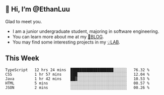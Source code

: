 ## 👋 Hi, I’m @EthanLuu

Glad to meet you.

- I am a junior undergraduate student, majoring in software engineering.
- You can learn more about me at my [📝BLOG](https://blog.ethanloo.top).
- You may find some interesting projects in my [💡LAB](https://lab.ethanloo.top).

## This Week
<!--START_SECTION:waka-->
```text
TypeScript   12 hrs 24 mins  ███████████████████░░░░░░   76.32 % 
CSS          1 hr 57 mins    ███░░░░░░░░░░░░░░░░░░░░░░   12.04 % 
Java         1 hr 42 mins    ██▓░░░░░░░░░░░░░░░░░░░░░░   10.53 % 
HTML         5 mins          ░░░░░░░░░░░░░░░░░░░░░░░░░   00.57 % 
JSON         2 mins          ░░░░░░░░░░░░░░░░░░░░░░░░░   00.26 % 
```
<!--END_SECTION:waka-->
